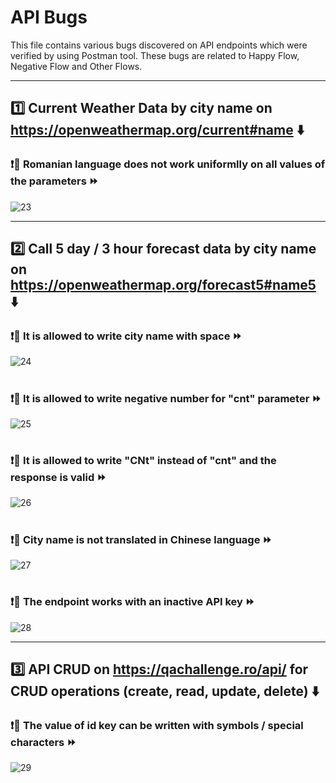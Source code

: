# API Bugs
This file contains various bugs discovered on API endpoints which were verified by using Postman tool. These bugs are related to Happy Flow, Negative Flow and Other Flows.


------



## :one: Current Weather Data by city name on https://openweathermap.org/current#name :arrow_down:



### :exclamation::bug: Romanian language does not work uniformlly on all values of the parameters :fast_forward:
![23](https://user-images.githubusercontent.com/115346533/206691438-b93adccc-4963-42dc-8943-a485a3822998.jpg)


------



## :two: Call 5 day / 3 hour forecast data by city name on https://openweathermap.org/forecast5#name5 :arrow_down:



### :exclamation::bug: It is allowed to write city name with space :fast_forward:
![24](https://user-images.githubusercontent.com/115346533/206692275-f38e132a-aaf6-4e4a-82db-0c320a5ba2c1.jpg)

#



### :exclamation::bug: It is allowed to write negative number for "cnt" parameter :fast_forward:
![25](https://user-images.githubusercontent.com/115346533/206693372-dc16495c-6254-436a-a758-cb6c332d45f1.jpg)

#



### :exclamation::bug: It is allowed to write "CNt" instead of "cnt" and the response is valid :fast_forward:
![26](https://user-images.githubusercontent.com/115346533/206694484-7dfa13b1-9838-4d37-b710-5d34d10a8c9e.jpg)

#



### :exclamation::bug: City name is not translated in Chinese language :fast_forward:
![27](https://user-images.githubusercontent.com/115346533/206695035-ce101ac8-8814-418c-af20-c14a251cea61.jpg)

#



### :exclamation::bug: The endpoint works with an inactive API key :fast_forward:
![28](https://user-images.githubusercontent.com/115346533/206695428-a7a1612b-ca12-4efd-9094-1eb5236f0f41.jpg)


------



## :three: API CRUD on https://qachallenge.ro/api/ for CRUD operations (create, read, update, delete) :arrow_down:



### :exclamation::bug: The value of id key can be written with symbols / special characters :fast_forward:
![29](https://user-images.githubusercontent.com/115346533/206696603-e448d682-190d-4178-9bee-44853a50a990.jpg)

#





